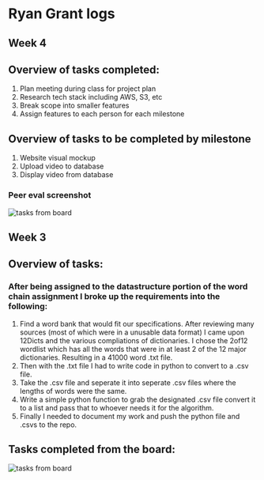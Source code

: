 # Ryan Grant logs
## Week 4
## Overview of tasks completed:
1. Plan meeting during class for project plan
2. Research tech stack including AWS, S3, etc
3. Break scope into smaller features
4. Assign features to each person for each milestone
## Overview of tasks to be completed by milestone
1. Website visual mockup
2. Upload video to database
3. Display video from database
### Peer eval screenshot
![tasks from board](https://i.imgur.com/UrmaTcI.png)
## Week 3
## Overview of tasks:
### After being assigned to the datastructure portion of the word chain assignment I broke up the requirements into the following:
1. Find a word bank that would fit our specifications.
After reviewing many sources (most of which were in a unusable data format) I came upon 12Dicts and the various compliations of dictionaries. I chose the 2of12 wordlist which has all the words that were in at least 2 of the 12 major dictionaries. Resulting in a 41000 word .txt file.
2. Then with the .txt file I had to write code in python to convert to a .csv file. 
3. Take the .csv file and seperate it into seperate .csv files where the lengths of words were the same.
4. Write a simple python function to grab the designated .csv file convert it to a list and pass that to whoever needs it for the algorithm.
5. Finally I needed to document my work and push the python file and .csvs to the repo.

## Tasks completed from the board:
![tasks from board](https://i.imgur.com/9CpaTJy.png)
